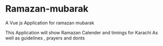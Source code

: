 # Ramazan-mubarak
A Vue js Application for ramazan mubarak

This Application will show Ramazan Calender and timings for Karachi 
As well as guidelines , prayers and donts 
